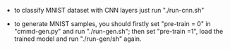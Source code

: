 * to classify MNIST dataset with CNN layers just run "./run-cnn.sh"
   
* to generate MNIST samples, you should firstly set "pre-train = 0" in "cmmd-gen.py" and run "./run-gen.sh"; then set "pre-train =1", load the trained model and run "./run-gen/sh" again.
